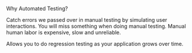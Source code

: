 Why Automated Testing?

Catch errors we passed over in manual testing by simulating user interactions. You will miss something when doing manual testing. Manual human labor is expensive, slow and unreliable. 

Allows you to do regression testing as your application grows over time.

